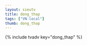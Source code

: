```yaml
--- 
layout: sieutv
title: dong_thap
tags: ["VN-local"]
thumb: dong_thap
---
```

{% include tvadv key="dong_thap" %}
